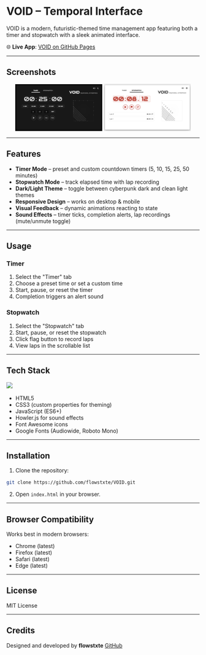 # VOID – Temporal Interface

VOID is a modern, futuristic-themed time management app featuring both a timer and stopwatch with a sleek animated interface.  

🌐 **Live App**: [VOID on GitHub Pages](https://flowstxte.github.io/VOID/)

---

## Screenshots

<p align="center">
  <img src="https://raw.githubusercontent.com/flowstxte/VOID/refs/heads/main/ss1.png" width="45%" />
  <img src="https://raw.githubusercontent.com/flowstxte/VOID/refs/heads/main/ss2.png" width="45%" />
</p>

---

## Features
- **Timer Mode** – preset and custom countdown timers (5, 10, 15, 25, 50 minutes)  
- **Stopwatch Mode** – track elapsed time with lap recording  
- **Dark/Light Theme** – toggle between cyberpunk dark and clean light themes  
- **Responsive Design** – works on desktop & mobile  
- **Visual Feedback** – dynamic animations reacting to state  
- **Sound Effects** – timer ticks, completion alerts, lap recordings (mute/unmute toggle)  

---

## Usage

### Timer
1. Select the "Timer" tab  
2. Choose a preset time or set a custom time  
3. Start, pause, or reset the timer  
4. Completion triggers an alert sound  

### Stopwatch
1. Select the "Stopwatch" tab  
2. Start, pause, or reset the stopwatch  
3. Click flag button to record laps  
4. View laps in the scrollable list  

---

## Tech Stack
<p>
  <img src="https://skillicons.dev/icons?i=js,html,css" />
</p>

- HTML5  
- CSS3 (custom properties for theming)  
- JavaScript (ES6+)  
- Howler.js for sound effects  
- Font Awesome icons  
- Google Fonts (Audiowide, Roboto Mono)  

---

## Installation
1. Clone the repository:
```bash
git clone https://github.com/flowstxte/VOID.git
````

2. Open `index.html` in your browser.

---

## Browser Compatibility

Works best in modern browsers:

* Chrome (latest)
* Firefox (latest)
* Safari (latest)
* Edge (latest)

---

## License

MIT License

---

## Credits

Designed and developed by **flowstxte**
 [GitHub](https://github.com/flowstxte)
